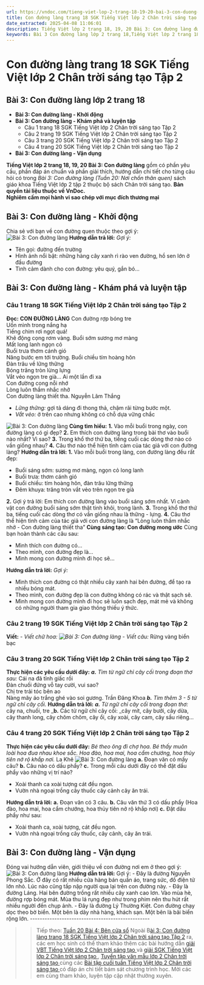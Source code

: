 ```yaml
---
url: https://vndoc.com/tieng-viet-lop-2-trang-18-19-20-bai-3-con-duong-lang-241157
title: Con đường làng trang 18 SGK Tiếng Việt lớp 2 Chân trời sáng tạo Tập 2 - VnDoc.com
date_extracted: 2025-04-08 11:06:01
description: Tiếng Việt lớp 2 trang 18, 19, 20 Bài 3: Con đường làng được biên soạn nhằm giúp các em HS đạt kết quả tốt trong quá trình làm bài tập và học tập môn Tiếng Việt lớp 2.
keywords: Bài 3 Con đường làng lớp 2 trang 18,Tiếng Việt lớp 2 trang 18 Con đường làng,Tuần 20 Con đường làng,Con đường làng,bài 3 Con đường làng,Tuần 20 nơi chốn thân quen,tiếng việt 2 tuần 20,tiếng việt 2,tiếng việt lớp 2,sách tiếng việt 2,sách tiếng việt lớp 2,bài tập tiếng việt lớp 2,tiếng việt lớp 2 tập 2,học tiếng việt chân trời sáng tạo,chân trời sáng tạo,tiếng việt lớp 2 chân trời,tiếng việt chân trời sáng tạo
---
```


# Con đường làng trang 18 SGK Tiếng Việt lớp 2 Chân trời sáng tạo Tập 2
## **Bài 3: Con đường làng lớp 2 trang 18**
  * **Bài 3: Con đường làng - Khởi động**
  * **Bài 3: Con đường làng - Khám phá và luyện tập**
    * Câu 1 trang 18 SGK Tiếng Việt lớp 2 Chân trời sáng tạo Tập 2
    * Câu 2 trang 19 SGK Tiếng Việt lớp 2 Chân trời sáng tạo Tập 2
    * Câu 3 trang 20 SGK Tiếng Việt lớp 2 Chân trời sáng tạo Tập 2
    * Câu 4 trang 20 SGK Tiếng Việt lớp 2 Chân trời sáng tạo Tập 2
  * **Bài 3: Con đường làng - Vận dụng**

**Tiếng Việt lớp 2 trang 18, 19, 20 Bài 3: Con đường làng** gồm có phần yêu cầu, phần đáp án chuẩn và phần giải thích, hướng dẫn chi tiết cho từng câu hỏi có trong _Bài 3: Con đường làng \(Tuần 20: Nơi chốn thân quen\)_ sách giáo khoa Tiếng Việt lớp 2 tập 2 thuộc bộ sách Chân trời sáng tạo.
**Bản quyền tài liệu thuộc về VnDoc.  
Nghiêm cấm mọi hành vi sao chép với mục đích thương mại**
## **Bài 3: Con đường làng - Khởi động**
Chia sẻ với bạn về con đường quen thuộc theo gợi ý:
![Bài 3: Con đường làng](https://i.vdoc.vn/data/image/2021/08/21/tieng-viet-lop-2-trang-18-19-20-bai-3-con-duong-lang-4.jpg)
**Hướng dẫn trả lời:**
_Gợi ý:_
  * Tên gọi: đường đến trường
  * Hình ảnh nổi bật: những hàng cây xanh rì rào ven đường, hồ sen lớn ở đầu đường
  * Tình cảm dành cho con đường: yêu quý, gắn bó…

## **Bài 3: Con đường làng - Khám phá và luyện tập**
### Câu 1 trang 18 SGK Tiếng Việt lớp 2 Chân trời sáng tạo Tập 2
**Đọc:**
**CON ĐƯỜNG LÀNG**
Con đường rợp bóng tre   
Uốn mình trong nắng hạ   
Tiếng chim rơi ngọt quá\!   
Khẽ động cọng rơm vàng.
Buổi sớm sương mơ màng   
Mất long lanh ngọn cỏ   
Buổi trưa thơm cánh gió   
Nâng bước em tới trường.
Buổi chiều tím hoàng hôn   
Đàn trâu về lững thững   
Bóng trăng tròn lừng lựng   
Vắt vẻo ngọn tre già…
Ai một lần đi xa   
Con đường cong nỗi nhớ   
Lòng luôn thầm nhắc nhở   
Con đường làng thiết tha.
Nguyễn Lãm Thắng
  * _Lững thững:_ gợi tả dáng đi thong thả, chậm rãi từng bước một.
  * _Vắt vẻo:_ ở trên cao nhưng không có chỗ dựa vững chắc

![Bài 3: Con đường làng](https://i.vdoc.vn/data/image/2021/08/21/tieng-viet-lop-2-trang-18-19-20-bai-3-con-duong-lang-1.jpg)
**Cùng tìm hiểu:**
**1.** Vào mỗi buổi trong ngày, con đường làng có gì đẹp?
**2.** Em thích con đường làng trong bài thơ vào buổi nào nhất? Vì sao?
**3.** Trong khổ thơ thứ ba, tiếng cuối các dòng thơ nào có vần giống nhau?
**4.** Câu thơ nào thể hiện tình cảm của tác giả với con đường làng?
**Hướng dẫn trả lời:**
**1.** Vào mỗi buổi trong làng, con đường làng đều rất đẹp:
  * Buổi sáng sớm: sương mơ màng, ngọn cỏ long lanh
  * Buổi trưa: thơm cánh gió
  * Buổi chiều: tím hoàng hôn, đàn trâu lững thững
  * Đêm khuya: trăng tròn vắt vẻo trên ngọn tre già

**2.** Gợi ý trả lời: Em thích con đường làng vào buổi sáng sớm nhất. Vì cảnh vật con đường buổi sáng sớm thật tinh khôi, trong lành.
**3.** Trong khổ thơ thứ ba, tiếng cuối các dòng thơ có vần giống nhau là thững - lựng.
**4.** Câu thơ thể hiện tình cảm của tác giả với con đường làng là “Lòng luôn thầm nhắc nhở - Con đường làng thiết tha”
**Cùng sáng tạo:**
**Con đường mong ước**
Cùng bạn hoàn thành các câu sau:
  * Mình thích con đường có…
  * Theo mình, con đường đẹp là…
  * Mình mong con đường mình đi học sẽ…

**Hướng dẫn trả lời:**
_Gợi ý:_
  * Mình thích con đường có thật nhiều cây xanh hai bên đường, để tạo ra nhiều bóng mát.
  * Theo mình, con đường đẹp là con đường không có rác và thật sạch sẽ.
  * Mình mong con đường mình đi học sẽ luôn sạch đẹp, mát mẻ và không có những người tham gia giao thông thiếu ý thức.

### Câu 2 trang 19 SGK Tiếng Việt lớp 2 Chân trời sáng tạo Tập 2
**Viết:**
_\- Viết chữ hoa:_
_![Bài 3: Con đường làng](https://i.vdoc.vn/data/image/2021/08/21/tieng-viet-lop-2-trang-18-19-20-bai-3-con-duong-lang-3.jpg)_
_\- Viết câu:_ Rừng vàng biển bạc
### Câu 3 trang 20 SGK Tiếng Việt lớp 2 Chân trời sáng tạo Tập 2
**Thực hiện các yêu cầu dưới đây:**
_**a.** Tìm từ ngữ chỉ cây cối trong đoạn thơ sau:_
Cái na đã tỉnh giấc rồi   
Đàn chuối đứng vỗ tay cười, vui sao?   
Chị tre trải tóc bên ao   
Nàng mây áo trắng ghé vào soi gương.
Trần Đăng Khoa
 _**b.** Tìm thêm 3 - 5 từ ngữ chỉ cây cối._
**Hướng dẫn trả lời:**
_**a.** Từ ngữ chỉ cây cối trong đoạn thơ:_ cây na, chuối, tre
_**b.** Các từ ngữ chỉ cây cối: _cây mít, cây bưởi, cây dừa, cây thanh long, cây chôm chôm, cây ổi, cây xoài, cây cam, cây sầu riêng…
### Câu 4 trang 20 SGK Tiếng Việt lớp 2 Chân trời sáng tạo Tập 2
**Thực hiện các yêu cầu dưới đây:**
_Bé theo ông đi chợ hoa. Bé thấy muôn loài hoa đua nhau khoe sắc. Hoa đào, hoa mai, hoa cẩm chướng, hoa thủy tiên nở rộ khắp nơi._
La Khê
![Bài 3: Con đường làng](https://i.vdoc.vn/data/image/2021/08/21/tieng-viet-lop-2-trang-18-19-20-bai-3-con-duong-lang-2.jpg)
**a.** Đoạn văn có mấy câu?
**b.** Câu nào có dấu phẩy?
**c.** Trong mỗi câu dưới đây có thể đặt dấu phẩy vào những vị trí nào?
  * Xoài thanh ca xoài tượng cát đều ngon.
  * Vườn nhà ngoại trồng cây thuốc cây cảnh cây ăn trái.

**Hướng dẫn trả lời:**
**a.** Đoạn văn có 3 câu.
**b.** Câu văn thứ 3 có dấu phẩy \(Hoa đào, hoa mai, hoa cẩm chướng, hoa thủy tiên nở rộ khắp nơi\)
**c.** Đặt dấu phẩy như sau:
  * Xoài thanh ca, xoài tượng, cát đều ngon.
  * Vườn nhà ngoại trồng cây thuốc, cây cảnh, cây ăn trái.

## **Bài 3: Con đường làng - Vận dụng**
Đóng vai hướng dẫn viên, giới thiệu về con đường nơi em ở theo gợi ý:
![Bài 3: Con đường làng](https://i.vdoc.vn/data/image/2021/08/21/tieng-viet-lop-2-trang-18-19-20-bai-3-con-duong-lang-5.jpg)
**Hướng dẫn trả lời:**
Gợi ý:
\- Đây là đường Nguyễn Phong Sắc. Ở đây có rất nhiều cửa hàng bán quần áo, trang sức, đồ điện tử lớn nhỏ. Lúc nào cũng tấp nập người qua lại trên con đường này.
\- Đây là đường Láng. Hai bên đường trồng rất nhiều cây xanh cao lơn. Vào mùa hè, đường rợp bóng mát. Mùa thu lá rụng đẹp như trong phim nên thu hút rất nhiều người đến chụp ảnh.
\- Đây là đường Lý Thường Kiệt. Con đường chạy dọc theo bờ biển. Một bên là dãy nhà hàng, khách sạn. Một bên là bãi biển rộng lớn.
\-------------------------------------------------
>> Tiếp theo: [Tuần 20 Bài 4: Bên cửa sổ](<https://vndoc.com/tieng-viet-lop-2-trang-21-22-23-24-25-bai-4-ben-cua-so-241162>)
Ngoài B[ài 3: Con đường làng trang 18 SGK Tiếng Việt lớp 2 Chân trời sáng tạo Tập 2](<https://vndoc.com/tieng-viet-lop-2-trang-18-19-20-bai-3-con-duong-lang-241157>) ra, các em học sinh có thể tham khảo thêm các bài hướng dẫn [ giải VBT Tiếng Việt lớp 2 Chân trời sáng tạo ](<https://vndoc.com/vbt-tieng-viet-lop-2-ctst>) và [ giải SGK Tiếng Việt lớp 2 Chân trời sáng tạo ](<https://vndoc.com/tieng-viet-lop-2-sach-chan-troi-sang-tao>) , [ Tuyển tập văn mẫu lớp 2 Chân trời sáng tạo ](<https://vndoc.com/tap-lam-van-lop-2-ctst>) cùng các [ Bài tập cuối tuần Tiếng Việt lớp 2 Chân trời sáng tạo ](<https://vndoc.com/bai-tap-cuoi-tuan-lop-2-mon-tieng-viet-sach-ctst>) có đáp án chi tiết bám sát chương trình học. Mời các em cùng tham khảo, luyện tập cập nhật thường xuyên.
